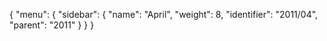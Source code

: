 {
  "menu": {
    "sidebar": {
      "name": "April",
      "weight": 8,
      "identifier": "2011/04",
      "parent": "2011"
    }
  }
}
